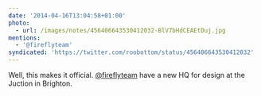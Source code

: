 ```yaml
---
date: '2014-04-16T13:04:58+01:00'
photo:
  - url: /images/notes/456406643530412032-BlV7bHdCEAEtDuj.jpg
mentions:
  - '@fireflyteam'
syndicated: 'https://twitter.com/roobottom/status/456406643530412032'
---
```

Well, this makes it official. [@fireflyteam](https://twitter.com/@fireflyteam) have a new HQ for design at the Juction in Brighton. 
